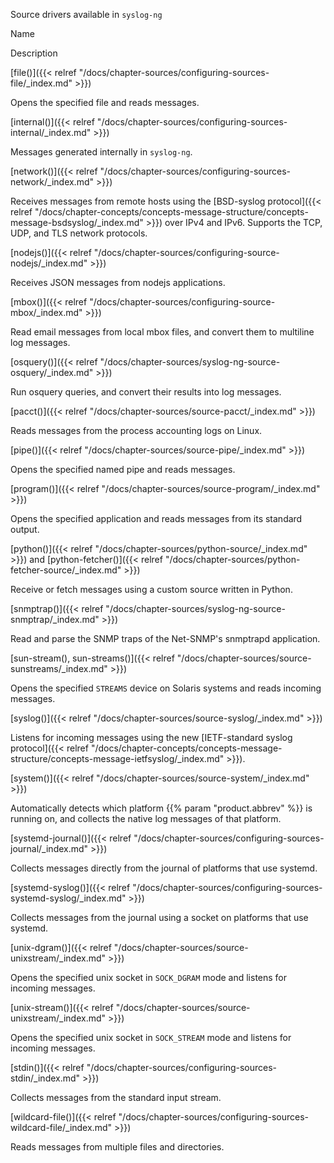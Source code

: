 ---
---
<!-- DISCLAIMER: This file is based on the syslog-ng Open Source Edition documentation https://github.com/balabit/syslog-ng-ose-guides/commit/2f4a52ee61d1ea9ad27cb4f3168b95408fddfdf2 and is used under the terms of The syslog-ng Open Source Edition Documentation License. The file has been modified by Axoflow. -->
Source drivers available in `syslog-ng`

Name

Description

[file()]({{< relref "/docs/chapter-sources/configuring-sources-file/_index.md" >}})

Opens the specified file and reads messages.

[internal()]({{< relref "/docs/chapter-sources/configuring-sources-internal/_index.md" >}})

Messages generated internally in `syslog-ng`.

[network()]({{< relref "/docs/chapter-sources/configuring-sources-network/_index.md" >}})

Receives messages from remote hosts using the [BSD-syslog protocol]({{< relref "/docs/chapter-concepts/concepts-message-structure/concepts-message-bsdsyslog/_index.md" >}}) over IPv4 and IPv6. Supports the TCP, UDP, and TLS network protocols.

[nodejs()]({{< relref "/docs/chapter-sources/configuring-source-nodejs/_index.md" >}})

Receives JSON messages from nodejs applications.

[mbox()]({{< relref "/docs/chapter-sources/configuring-source-mbox/_index.md" >}})

Read email messages from local mbox files, and convert them to multiline log messages.

[osquery()]({{< relref "/docs/chapter-sources/syslog-ng-source-osquery/_index.md" >}})

Run osquery queries, and convert their results into log messages.

[pacct()]({{< relref "/docs/chapter-sources/source-pacct/_index.md" >}})

Reads messages from the process accounting logs on Linux.

[pipe()]({{< relref "/docs/chapter-sources/source-pipe/_index.md" >}})

Opens the specified named pipe and reads messages.

[program()]({{< relref "/docs/chapter-sources/source-program/_index.md" >}})

Opens the specified application and reads messages from its standard output.

[python()]({{< relref "/docs/chapter-sources/python-source/_index.md" >}}) and [python-fetcher()]({{< relref "/docs/chapter-sources/python-fetcher-source/_index.md" >}})

Receive or fetch messages using a custom source written in Python.

[snmptrap()]({{< relref "/docs/chapter-sources/syslog-ng-source-snmptrap/_index.md" >}})

Read and parse the SNMP traps of the Net-SNMP's snmptrapd application.

[sun-stream(), sun-streams()]({{< relref "/docs/chapter-sources/source-sunstreams/_index.md" >}})

Opens the specified `STREAMS` device on Solaris systems and reads incoming messages.

[syslog()]({{< relref "/docs/chapter-sources/source-syslog/_index.md" >}})

Listens for incoming messages using the new [IETF-standard syslog protocol]({{< relref "/docs/chapter-concepts/concepts-message-structure/concepts-message-ietfsyslog/_index.md" >}}).

[system()]({{< relref "/docs/chapter-sources/source-system/_index.md" >}})

Automatically detects which platform {{% param "product.abbrev" %}} is running on, and collects the native log messages of that platform.

[systemd-journal()]({{< relref "/docs/chapter-sources/configuring-sources-journal/_index.md" >}})

Collects messages directly from the journal of platforms that use systemd.

[systemd-syslog()]({{< relref "/docs/chapter-sources/configuring-sources-systemd-syslog/_index.md" >}})

Collects messages from the journal using a socket on platforms that use systemd.

[unix-dgram()]({{< relref "/docs/chapter-sources/source-unixstream/_index.md" >}})

Opens the specified unix socket in `SOCK_DGRAM` mode and listens for incoming messages.

[unix-stream()]({{< relref "/docs/chapter-sources/source-unixstream/_index.md" >}})

Opens the specified unix socket in `SOCK_STREAM` mode and listens for incoming messages.

[stdin()]({{< relref "/docs/chapter-sources/configuring-sources-stdin/_index.md" >}})

Collects messages from the standard input stream.

[wildcard-file()]({{< relref "/docs/chapter-sources/configuring-sources-wildcard-file/_index.md" >}})

Reads messages from multiple files and directories.
